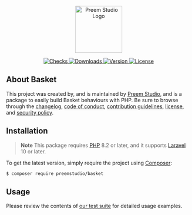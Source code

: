 <p align="center">
    <a href="https://preem.studio" target="_blank">
        <img src="https://raw.githubusercontent.com/PreemStudio/assets/main/logo-text.svg" width="128" alt="Preem Studio Logo" />
    </a>
</p>

<p align="center">
    <a href="https://github.com/PreemStudio/basket/actions">
        <img src="https://badge.sh/github/check-runs/PreemStudio/basket" alt="Checks" />
    </a>
    <a href="https://packagist.org/packages/preemstudio/basket">
        <img src="https://badge.sh/packagist/downloads/PreemStudio/basket" alt="Downloads" />
    </a>
    <a href="https://packagist.org/packages/preemstudio/basket">
        <img src="https://badge.sh/packagist/version/PreemStudio/basket" alt="Version" />
    </a>
    <a href="https://packagist.org/packages/preemstudio/basket">
        <img src="https://badge.sh/packagist/license/PreemStudio/basket" alt="License" />
    </a>
</p>

## About Basket

This project was created by, and is maintained by [Preem Studio](https://github.com/PreemStudio), and is a package to easily build Basket behaviours with PHP. Be sure to browse through the [changelog](CHANGELOG.md), [code of conduct](.github/CODE_OF_CONDUCT.md), [contribution guidelines](.github/CONTRIBUTING.md), [license](LICENSE), and [security policy](.github/SECURITY.md).

## Installation

> **Note**
> This package requires [PHP](https://www.php.net/) 8.2 or later, and it supports [Laravel](https://laravel.com/) 10 or later.

To get the latest version, simply require the project using [Composer](https://getcomposer.org/):

```bash
$ composer require preemstudio/basket
```

## Usage

Please review the contents of [our test suite](/tests) for detailed usage examples.
